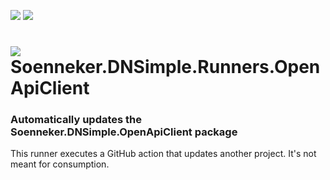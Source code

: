 ﻿[![](https://img.shields.io/github/actions/workflow/status/soenneker/Soenneker.DNSimple.Runners.OpenApiClient/build-and-test.yml?style=for-the-badge)](https://github.com/soenneker/Soenneker.DNSimple.Runners.OpenApiClient/actions/workflows/build-and-test.yml)
[![](https://img.shields.io/github/actions/workflow/status/soenneker/Soenneker.DNSimple.Runners.OpenApiClient/daily-automatic-update.yml?style=for-the-badge&label=Daily%20Update)](https://github.com/soenneker/Soenneker.DNSimple.Runners.OpenApiClient/actions/workflows/daily-automatic-update.yml)

# ![](https://user-images.githubusercontent.com/4441470/224455560-91ed3ee7-f510-4041-a8d2-3fc093025112.png) Soenneker.DNSimple.Runners.OpenApiClient
### Automatically updates the Soenneker.DNSimple.OpenApiClient package

This runner executes a GitHub action that updates another project. It's not meant for consumption.
